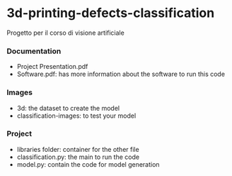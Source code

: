 # 3d-printing-defects-classification

Progetto per il corso di visione artificiale

### Documentation

- Project Presentation.pdf
- Software.pdf: has more information about the software to run this code

### Images

- 3d: the dataset to create the model
- classification-images: to test your model

### Project

- libraries folder: container for the other file
- classification.py: the main to run the code
- model.py: contain the code for model generation
